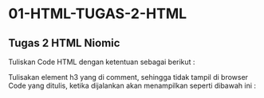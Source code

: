 # 01-HTML-TUGAS-2-HTML
Tugas 2 HTML Niomic
----------------------------------------------------------------------------------------------------------------------------------
Tuliskan Code HTML dengan ketentuan sebagai berikut :

Tulisakan element h3 yang di comment, sehingga tidak tampil di browser
Code yang ditulis, ketika dijalankan akan menampilkan seperti dibawah ini :
        
